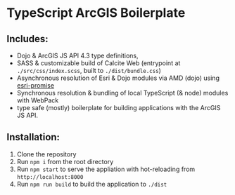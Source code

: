 # TypeScript ArcGIS Boilerplate

## Includes: 

- Dojo & ArcGIS JS API 4.3 type definitions, 
- SASS & customizable build of Calcite Web (entrypoint at `./src/css/index.scss`, built to `./dist/bundle.css`)
- Asynchronous resolution of Esri & Dojo modules via AMD (dojo) using [esri-promise](https://www.npmjs.com/package/esri-promise)
- Synchronous resolution & bundling of local TypeScript (& node) modules with WebPack
- type safe (mostly) boilerplate for building applications with the ArcGIS JS API.

## Installation:

1. Clone the repository
2. Run `npm i` from the root directory
3. Run `npm start` to serve the appliation with hot-reloading from `http://localhost:8000`
4. Run `npm run build` to build the application to `./dist`